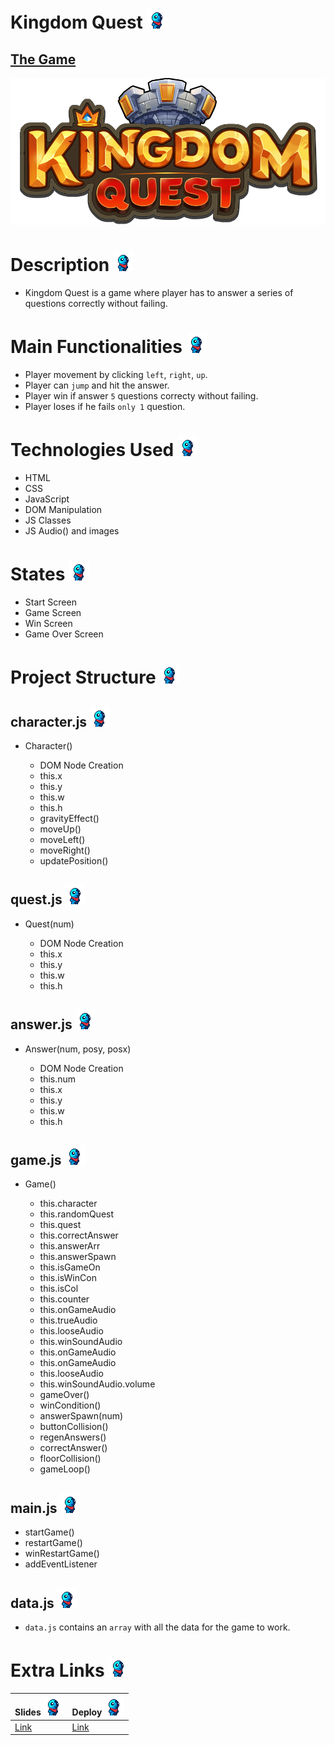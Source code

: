 # Kingdom Quest ![Game-loop](./images/character.png)

## [The Game](https://aaridoms.github.io/kingdom-quest/)

![Game-loop](./images/logo.png)

# Description ![Game-loop](./images/character.png)

- Kingdom Quest is a game where player has to answer a series of questions correctly without failing.

# Main Functionalities ![Game-loop](./images/character.png)

- Player movement by clicking `left`, `right`, `up`.
- Player can `jump` and hit the answer.
- Player win if answer `5` questions correcty without failing.
- Player loses if he fails `only 1` question.

# Technologies Used ![Game-loop](./images/character.png)

- HTML
- CSS
- JavaScript
- DOM Manipulation
- JS Classes
- JS Audio() and images

# States ![Game-loop](./images/character.png)

- Start Screen
- Game Screen
- Win Screen
- Game Over Screen

# Project Structure ![Game-loop](./images/character.png)

## character.js ![Game-loop](./images/character.png)

- Character()

    - DOM Node Creation
    - this.x
    - this.y
    - this.w
    - this.h
    - gravityEffect()
    - moveUp()
    - moveLeft()
    - moveRight()
    - updatePosition()

## quest.js ![Game-loop](./images/character.png)

- Quest(num)

    - DOM Node Creation
    - this.x
    - this.y
    - this.w
    - this.h

## answer.js ![Game-loop](./images/character.png)

- Answer(num, posy, posx)

    - DOM Node Creation
    - this.num
    - this.x
    - this.y
    - this.w
    - this.h

## game.js ![Game-loop](./images/character.png)

- Game()

    - this.character
    - this.randomQuest
    - this.quest
    - this.correctAnswer
    - this.answerArr
    - this.answerSpawn
    - this.isGameOn
    - this.isWinCon
    - this.isCol
    - this.counter
    - this.onGameAudio
    - this.trueAudio
    - this.looseAudio
    - this.winSoundAudio
    - this.onGameAudio
    - this.onGameAudio
    - this.looseAudio
    - this.winSoundAudio.volume
    - gameOver()
    - winCondition()
    - answerSpawn(num)
    - buttonCollision()
    - regenAnswers()
    - correctAnswer()
    - floorCollision()
    - gameLoop()

## main.js ![Game-loop](./images/character.png)

- startGame()
- restartGame()
- winRestartGame()
- addEventListener

## data.js ![Game-loop](./images/character.png)

- `data.js` contains an `array` with all the data for the game to work.

# Extra Links ![Game-loop](./images/character.png)

|  Slides ![Game-loop](./images/character.png) | Deploy ![Game-loop](./images/character.png)|
|---|---|
| [Link](#) | [Link](https://aaridoms.github.io/kingdom-quest/) |